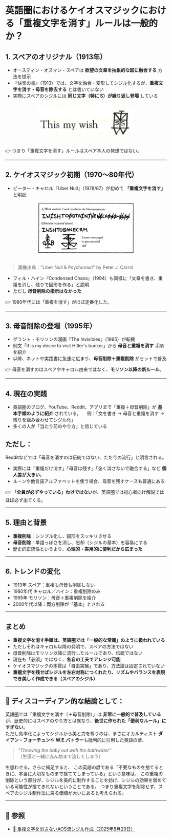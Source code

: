 # 英語圏におけるケイオスマジックにおける「重複文字を消す」ルールは一般的か？

## 1. スペアのオリジナル（1913年）

-   オースティン・オスマン・スペアは
    **欲望の文章を抽象的な図に融合する** 方法を提示
-   『快楽の書』（1913）では、文字を融合・変形してシジル化するが、**重複文字を消す・母音を除去する**
    とは書いていない
-   実際にスペアのシジルには **同じ文字（特に S）が繰り返し登場**
    している


<div style="display: flex; gap: 10px; justify-content: center;">
  <img src="sigil1.png" width="300">
</div>
<br>

👉 つまり「重複文字を消す」ルールはスペア本人の発想ではない。

------------------------------------------------------------------------

## 2. ケイオスマジック初期（1970〜80年代）

-   ピーター・キャロル『Liber Null』（1978/87）が初めて
    **「重複文字を消す」** と明記

<div style="display: flex; gap: 10px; justify-content: center;">
  <img src="sigil6.png" width="300">
</div>
<br>

>画像出典："Liber Null & Psychonaut" by Peter J. Carrol 
    
-   フィル・ハイン『Condensed
    Chaos』（1994）も同様に「文章を書き、重複を消し、残りで図形を作る」と説明
-   ただし **母音削除の指示はなかった**

👉 1980年代には「重複を消す」がほぼ定番化した。

------------------------------------------------------------------------

## 3. 母音削除の登場（1995年）

-   グラント・モリソンの漫画『The Invisibles』（1995）が転機
-   例文「It is my desire to visit Hitler's bunker」から
    **母音と重複を消す** 手順を紹介
-   以降、ネットや実践書に急速に広まり、**母音削除＋重複削除**
    がセットで普及

👉
母音を消すのはスペアやキャロル由来ではなく、**モリソン以降の新ルール**。

------------------------------------------------------------------------

## 4. 現在の実践

-   英語圏のブログ、YouTube、Reddit、アプリまで「重複＋母音削除」が
    **基本手順のように紹介** されている。
    　例：「文を書き → 母音と重複を消す →
    残りを組み合わせてシジル化」
-   多くの人が「当たり前のやり方」と信じている

ただし：
-
Redditなどでは「母音を消すのは伝統ではない、ただ今の流行」と明言される。
- 実際には「重複だけ消す」「母音は残す」「全く消さないで融合する」など
**個人差が大きい**。
- ルーンや他言語アルファベットを使う場合、母音を残すケースも普通にある

👉
**「全員が必ずやっている」わけではない**が、英語圏では初心者向け解説ではほぼ必ず出てくる。

------------------------------------------------------------------------

## 5. 理由と背景

-   **重複削除**：シンプル化し、図形をスッキリさせる
-   **母音削除**：単語っぽさを消し、忘却（シジルの基本）を容易にする
-   歴史的正統性というより、**心理的・実用的に便利だから広まった**

------------------------------------------------------------------------

## 6. トレンドの変化

-   1913年 スペア：重複も母音も削除しない
-   1980年代 キャロル／ハイン：重複削除のみ
-   1995年 モリソン：母音＋重複削除を紹介
-   2000年代以降：両方削除が「基本」とされる

------------------------------------------------------------------------

## まとめ

-   **重複文字を消す手順は、英語圏では「一般的な常識」のように扱われている**
-   ただしそれはキャロル以降の発明で、スペアの方法ではない
-   母音削除はモリソン以降に流行したルールであり、伝統ではない
-   現在も「必須」ではなく、**各自の工夫でアレンジ可能**
-   ケイオスマジックの本質は「自由実験」であり、方法論は固定されていない
-   **重複文字を残せばシジルを左右対称につくれたり、リズムやバランスを表現でき美しく作成できる（スペアのシジル）**

------------------------------------------------------------------------

## 🍏 ディスコーディアン的な結論として：
英語圏では「重複文字を消す（＋母音削除）」は **非常に一般的で普及している**が、歴史的にはスペアのやり方とは異なり、**後世に作られた「便利なルール」にすぎない**。  
ただし効率化によってシジルから美と力を奪うのは、まさにオカルティスト **ダイアン・フォーチュン**や **W.E.バトラー**も批判的に引用した英語の諺、  

> *“Throwing the baby out with the bathwater”*  
> （生湯と一緒に赤ん坊まで流してしまう）  

を思わせる。さらに補足すると、
この英語の諺である「不要なものを捨てるときに、本当に大切なものまで捨ててしまっている」という意味は、
この重複の削除という部分が、シジルを美的に制作することを妨げ、シジルの効果を弱めている可能性が捨てきれないということである。
つまり重複文字を削除せず、スペアのシジル制作法に戻る価値が大いにあると考えられる。  

---

## 🍏 参照

- [🍏 重複文字を消さないAOS流シジル作成（2025年8月29日）](https://github.com/ravensgate-tux/sigil_duplicates/blob/main/README.md)
